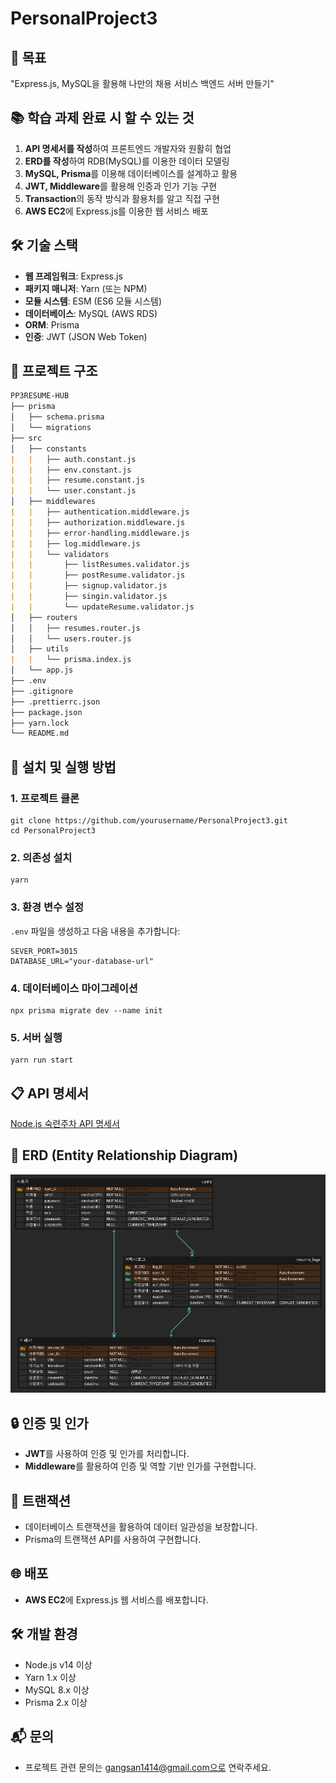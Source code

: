 # PersonalProject3

## 🏁 목표

"Express.js, MySQL을 활용해 나만의 채용 서비스 백엔드 서버 만들기"

## 📚 학습 과제 완료 시 할 수 있는 것

1. **API 명세서를 작성**하여 프론트엔드 개발자와 원활히 협업
2. **ERD를 작성**하여 RDB(MySQL)를 이용한 데이터 모델링
3. **MySQL, Prisma**를 이용해 데이터베이스를 설계하고 활용
4. **JWT, Middleware**를 활용해 인증과 인가 기능 구현
5. **Transaction**의 동작 방식과 활용처를 알고 직접 구현
6. **AWS EC2**에 Express.js를 이용한 웹 서비스 배포

## 🛠 기술 스택

- **웹 프레임워크**: Express.js
- **패키지 매니저**: Yarn (또는 NPM)
- **모듈 시스템**: ESM (ES6 모듈 시스템)
- **데이터베이스**: MySQL (AWS RDS)
- **ORM**: Prisma
- **인증**: JWT (JSON Web Token)

## 📂 프로젝트 구조

```markdown
PP3RESUME-HUB
├── prisma
│   ├── schema.prisma
│   └── migrations
├── src
│   ├── constants
|   |   ├── auth.constant.js
|   |   ├── env.constant.js
|   |   ├── resume.constant.js
|   |   └── user.constant.js
│   ├── middlewares
|   |   ├── authentication.middleware.js
|   |   ├── authorization.middleware.js
|   |   ├── error-handling.middleware.js
|   |   ├── log.middleware.js
|   |   └── validators
|   |       ├── listResumes.validator.js
|   |       ├── postResume.validator.js
|   |       ├── signup.validator.js
|   |       ├── singin.validator.js
|   |       └── updateResume.validator.js
│   ├── routers
│   │   ├── resumes.router.js
│   │   └── users.router.js
│   ├── utils
|   |   └── prisma.index.js
│   └── app.js
├── .env
├── .gitignore
├── .prettierrc.json
├── package.json
├── yarn.lock
└── README.md
```

## 🚀 설치 및 실행 방법

### 1. 프로젝트 클론

```
git clone https://github.com/yourusername/PersonalProject3.git
cd PersonalProject3
```

### 2. 의존성 설치

```
yarn
```

### 3. 환경 변수 설정

`.env` 파일을 생성하고 다음 내용을 추가합니다:

```env
SEVER_PORT=3015
DATABASE_URL="your-database-url"
```

### 4. 데이터베이스 마이그레이션

```
npx prisma migrate dev --name init
```

### 5. 서버 실행

```
yarn run start 
```

## 📋 API 명세서

[Node.js 숙련주차 API 명세서](https://torch-consonant-c1e.notion.site/Node-js-API-cbc293b58e844844a9e36d1c6ef7a3ee?pvs=4)

## 📑 ERD (Entity Relationship Diagram)

![ERD](./assets/pp3.ERD2.JPG)

## 🔒 인증 및 인가

- **JWT**를 사용하여 인증 및 인가를 처리합니다.
- **Middleware**를 활용하여 인증 및 역할 기반 인가를 구현합니다.

## 🧩 트랜잭션

- 데이터베이스 트랜잭션을 활용하여 데이터 일관성을 보장합니다.
- Prisma의 트랜잭션 API를 사용하여 구현합니다.

## 🌐 배포

- **AWS EC2**에 Express.js 웹 서비스를 배포합니다.

## 🛠 개발 환경

- Node.js v14 이상
- Yarn 1.x 이상
- MySQL 8.x 이상
- Prisma 2.x 이상

## 📬 문의

- 프로젝트 관련 문의는 gangsan1414@gmail.com으로 연락주세요.
